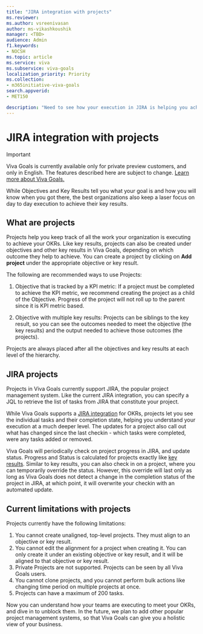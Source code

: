 ```yaml
---
title: "JIRA integration with projects"
ms.reviewer: 
ms.author: vsreenivasan
author: ms-vikashkoushik
manager: <TBD>
audience: Admin
f1.keywords:
- NOCSH
ms.topic: article
ms.service: viva
ms.subservice: viva-goals
localization_priority: Priority
ms.collection:  
- m365initiative-viva-goals
search.appverid:
- MET150

description: "Need to see how your execution in JIRA is helping you achieve your key results? Now you can, using Viva Goals' new Projects feature"
---
```


# JIRA integration with projects

> [!IMPORTANT]
> Viva Goals is currently available only for private preview customers, and only in English. The features described here are subject to change. [Learn more about Viva Goals.](https://go.microsoft.com/fwlink/?linkid=2189933)

While Objectives and Key Results tell you what your goal is and how you will know when you got there, the best organizations also keep a laser focus on day to day execution to achieve their key results.

## What are projects

Projects help you keep track of all the work your organization is executing to achieve your OKRs. Like key results, projects can also be created under objectives and other key results in Viva Goals, depending on which outcome they help to achieve. You can create a project by clicking on **Add project** under the appropriate objective or key result.
  
The following are recommended ways to use Projects:

1. Objective that is tracked by a KPI metric: If a project must be completed to achieve the KPI metric, we recommend creating the project as a child of the Objective. Progress of the project will not roll up to the parent since it is KPI metric based.
  
1. Objective with multiple key results: Projects can be siblings to the key result, so you can see the outcomes needed to meet the objective (the key results) and the output needed to achieve those outcomes (the projects).

Projects are always placed after all the objectives and key results at each level of the hierarchy.

## JIRA projects

Projects in Viva Goals currently support JIRA, the popular project management system. Like the current JIRA integration, you can specify a JQL to retrieve the list of tasks from JIRA that constitute your project.

While Viva Goals supports a [JIRA integration](https://help.ally.io/en/articles/2285939-jira-integration) for OKRs, projects let you see the individual tasks and their completion state, helping you understand your execution at a much deeper level. The updates for a project also call out what has changed since the last checkin - which tasks were completed, were any tasks added or removed.

Viva Goals will periodically check on project progress in JIRA, and update status. Progress and Status is calculated for projects exactly like [key results](https://help.ally.io/en/articles/3065807-how-are-progress-and-status-calculated). Similar to key results, you can also check in on a project, where you can temporarily override the status. However, this override will last only as long as Viva Goals does not detect a change in the completion status of the project in JIRA, at which point, it will overwrite your checkin with an automated update.

## Current limitations with projects

Projects currently have the following limitations:

1. You cannot create unaligned, top-level projects. They must align to an objective or key result.
1. You cannot edit the alignment for a project when creating it. You can only create it under an existing objective or key result, and it will be aligned to that objective or key result.
1. Private Projects are not supported. Projects can be seen by all Viva Goals users.
1. You cannot clone projects, and you cannot perform bulk actions like changing time period on multiple projects at once.
1. Projects can have a maximum of 200 tasks.

Now you can understand how your teams are executing to meet your OKRs, and dive in to unblock them. In the future, we plan to add other popular project management systems, so that Viva Goals can give you a holistic view of your business.
